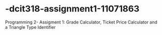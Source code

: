# -dcit318-assignment1-11071863
Programming 2- Assigment 1: 
Grade Calculator, Ticket Price Calculator and a Triangle 
Type Identifier 
